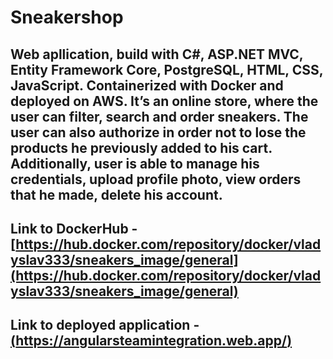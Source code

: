 # Sneakershop

## Web apllication, build with C#, ASP.NET MVC, Entity Framework Core, PostgreSQL, HTML, CSS, JavaScript. Containerized with Docker and deployed on AWS. Itʼs an online store, where the user can filter, search and order sneakers. The user can also authorize in order not to lose the products he previously added to his cart. Additionally, user is able to manage his credentials, upload profile photo, view orders that he made, delete his account.


## Link to DockerHub - [https://hub.docker.com/repository/docker/vladyslav333/sneakers_image/general](https://hub.docker.com/repository/docker/vladyslav333/sneakers_image/general)
## Link to deployed application - [(https://angularsteamintegration.web.app/)](https://angularsteamintegration.web.app/)
